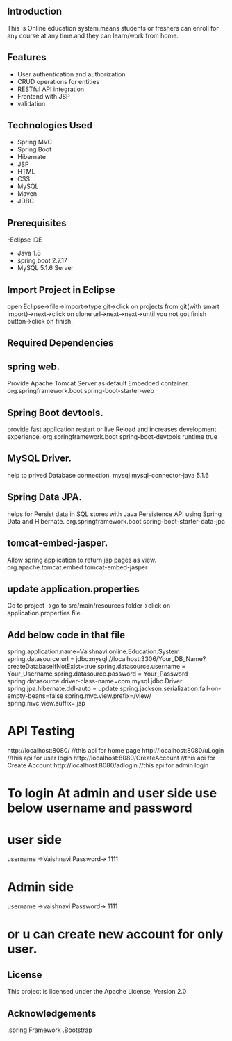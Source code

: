 ## Introduction
This is Online education system,means students or freshers can enroll for any course at any time.and they can learn/work from home.
## Features
- User authentication and authorization
- CRUD operations for entities
- RESTful API integration
- Frontend with JSP
- validation
## Technologies Used

- Spring MVC
- Spring Boot
- Hibernate
- JSP
- HTML
- CSS
- MySQL 
- Maven
- JDBC
## Prerequisites
-Eclipse IDE
- Java 1.8
- spring boot 2.7.17
- MySQL 5.1.6 Server
## Import Project in Eclipse
open Eclipse->file->import->type git->click on projects from git(with smart import)->next->click on clone url->next->next->until you not got finish button->click on finish.
## Required Dependencies
## spring web.
Provide Apache Tomcat Server as  default Embedded container.
<dependency>
			<groupId>org.springframework.boot</groupId>
			<artifactId>spring-boot-starter-web</artifactId>
		</dependency>
## Spring Boot devtools.
provide fast application restart or live Reload and increases development experience.
<dependency>
			<groupId>org.springframework.boot</groupId>
			<artifactId>spring-boot-devtools</artifactId>
			<scope>runtime</scope>
			<optional>true</optional>
		</dependency>
## MySQL Driver.
help to prived Database connection.
<dependency>
			<groupId>mysql</groupId>
			<artifactId>mysql-connector-java</artifactId>
			<version>5.1.6</version>
		</dependency>
## Spring Data JPA.
helps for Persist data in SQL stores with Java Persistence API using Spring Data and Hibernate.
	<dependency>
			<groupId>org.springframework.boot</groupId>
			<artifactId>spring-boot-starter-data-jpa</artifactId>
		</dependency>
## tomcat-embed-jasper.
Allow spring application to return jsp pages as view.
<dependency>
			<groupId>org.apache.tomcat.embed</groupId>
			<artifactId>tomcat-embed-jasper</artifactId>
		</dependency>
## update application.properties 
Go to project ->go to src/main/resources folder->click on application.properties file

## Add below code in that file
spring.application.name=Vaishnavi.online.Education.System
spring.datasource.url = jdbc:mysql://localhost:3306/Your_DB_Name?createDatabaseIfNotExist=true
spring.datasource.username = Your_Username
spring.datasource.password = Your_Password
spring.datasource.driver-class-name=com.mysql.jdbc.Driver
spring.jpa.hibernate.ddl-auto = update
spring.jackson.serialization.fail-on-empty-beans=false
spring.mvc.view.prefix=/view/
spring.mvc.view.suffix=.jsp

# API Testing 
http://localhost:8080/             //this api for home page
http://localhost:8080/uLogin       //this api for user login
http://localhost:8080/CreateAccount  //this api for Create Account
http://localhost:8080/adlogin       //this api for admin login

# To login At admin and user side use below username and password
# user side
username ->Vaishnavi
Password-> 1111
# Admin side
username ->vaishnavi
Password-> 1111
# or u can create new account for only user.
## License
This project is licensed under the Apache License, Version 2.0
## Acknowledgements
.spring Framework
.Bootstrap
